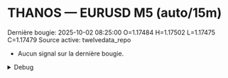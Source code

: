 # THANOS — EURUSD M5 (auto/15m)
Dernière bougie: 2025-10-02 08:25:00  O=1.17484  H=1.17502  L=1.17475  C=1.17479
Source active: twelvedata_repo

- Aucun signal sur la dernière bougie.

<details><summary>Debug</summary>

- TD_API_KEY manquant.

</details>